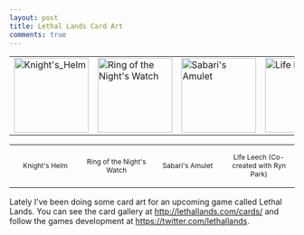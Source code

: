 ```yaml
---
layout: post
title: Lethal Lands Card Art
comments: true
---
```


<table style="margin-left:auto; margin-right:auto;">
  <tr>
    <td>
      <img src="http://orig01.deviantart.net/d2f1/f/2015/171/3/7/3736a2aa53b68d8e32ea30dff164affb-d8y1efp.jpg" alt="Knight's_Helm" style="width: 132px;"/>
    </td>
    <td>
      <img src="http://orig14.deviantart.net/6658/f/2015/171/e/4/ring_of_the_night_s_watch_by_mmmcgill1232-d8y1f91.jpg" alt="Ring of the Night's Watch" style="width: 132px;"/>
    </td>
    <td>
      <img src="http://orig13.deviantart.net/6deb/f/2015/171/6/2/sabarri_s_amulet_by_mmmcgill1232-d8y1fd8.jpg" alt="Sabari's Amulet" style="width: 132px;"/>
    </td>
    <td>
      <img src="http://pre03.deviantart.net/a005/th/pre/f/2015/171/a/9/lifeleech_by_mmmcgill1232-d8y1fjm.jpg" alt="Life Leech" style="width: 132px;"/>
    </td>
  </tr>
</table>

<table style="margin-left:auto; margin-right:auto;">
  <tr>
    <td style="width:132px">
      <p style="font-size: 12px; text-align: center;">Knight's Helm</p>
    </td>
    <td style="width:132px">
      <p style="font-size: 12px; text-align: center;">Ring of the Night's Watch</p>
    </td>
    <td style="width:132px">
      <p style="font-size: 12px; text-align: center;">Sabari's Amulet</p>
    </td>
    <td style="width:132px">
      <p style="font-size: 12px; text-align: center;">Life Leech (Co-created with Ryn Park)</p>
    </td>
  </tr>
</table>

Lately I've been doing some card art for an upcoming game called Lethal Lands. You can see the card gallery at http://lethallands.com/cards/ and follow the games development at https://twitter.com/lethallands.
